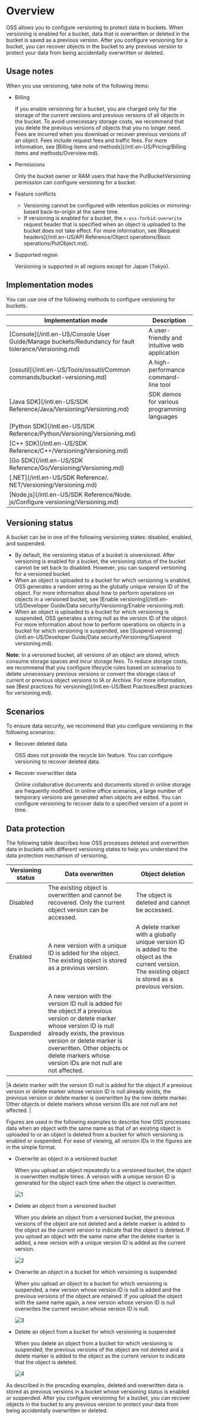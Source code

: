 # Overview

OSS allows you to configure versioning to protect data in buckets. When versioning is enabled for a bucket, data that is overwritten or deleted in the bucket is saved as a previous version. After you configure versioning for a bucket, you can recover objects in the bucket to any previous version to protect your data from being accidentally overwritten or deleted.

## Usage notes

When you use versioning, take note of the following items:

-   Billing

    If you enable versioning for a bucket, you are charged only for the storage of the current versions and previous versions of all objects in the bucket. To avoid unnecessary storage costs, we recommend that you delete the previous versions of objects that you no longer need. Fees are incurred when you download or recover previous versions of an object. Fees include request fees and traffic fees. For more information, see [Billing items and methods](/intl.en-US/Pricing/Billing items and methods/Overview.md).

-   Permissions

    Only the bucket owner or RAM users that have the PutBucketVersioning permission can configure versioning for a bucket.

-   Feature conflicts
    -   Versioning cannot be configured with retention policies or mirroring-based back-to-origin at the same time.
    -   If versioning is enabled for a bucket, the `x-oss-forbid-overwrite` request header that is specified when an object is uploaded to the bucket does not take effect. For more information, see [Request headers](/intl.en-US/API Reference/Object operations/Basic operations/PutObject.md).
-   Supported region

    Versioning is supported in all regions except for Japan \(Tokyo\).


## Implementation modes

You can use one of the following methods to configure versioning for buckets.

|Implementation mode|Description|
|-------------------|-----------|
|[Console](/intl.en-US/Console User Guide/Manage buckets/Redundancy for fault tolerance/Versioning.md)|A user-friendly and intuitive web application|
|[ossutil](/intl.en-US/Tools/ossutil/Common commands/bucket-versioning.md)|A high-performance command-line tool|
|[Java SDK](/intl.en-US/SDK Reference/Java/Versioning/Versioning.md)|SDK demos for various programming languages|
|[Python SDK](/intl.en-US/SDK Reference/Python/Versioning/Versioning.md)|
|[C++ SDK](/intl.en-US/SDK Reference/C++/Versioning/Versioning.md)|
|[Go SDK](/intl.en-US/SDK Reference/Go/Versioning/Versioning.md)|
|[.NET](/intl.en-US/SDK Reference/. NET/Versioning/Versioning.md)|
|[Node.js](/intl.en-US/SDK Reference/Node. js/Configure versioning/Versioning.md)|

## Versioning status

A bucket can be in one of the following versioning states: disabled, enabled, and suspended.

-   By default, the versioning status of a bucket is unversioned. After versioning is enabled for a bucket, the versioning status of the bucket cannot be set back to disabled. However, you can suspend versioning for a versioned bucket.
-   When an object is uploaded to a bucket for which versioning is enabled, OSS generates a random string as the globally unique version ID of the object. For more information about how to perform operations on objects in a versioned bucket, see [Enable versioning](/intl.en-US/Developer Guide/Data security/Versioning/Enable versioning.md).
-   When an object is uploaded to a bucket for which versioning is suspended, OSS generates a string null as the version ID of the object. For more information about how to perform operations on objects in a bucket for which versioning is suspended, see [Suspend versioning](/intl.en-US/Developer Guide/Data security/Versioning/Suspend versioning.md).

**Note:** In a versioned bucket, all versions of an object are stored, which consume storage spaces and incur storage fees. To reduce storage costs, we recommend that you configure lifecycle rules based on scenarios to delete unnecessary previous versions or convert the storage class of current or previous object versions to IA or Archive. For more information, see [Best practices for versioning](/intl.en-US/Best Practices/Best practices for versioning.md).

## Scenarios

To ensure data security, we recommend that you configure versioning in the following scenarios:

-   Recover deleted data

    OSS does not provide the recycle bin feature. You can configure versioning to recover deleted data.

-   Recover overwritten data

    Online collaborative documents and documents stored in online storage are frequently modified. In online office scenarios, a large number of temporary versions are generated when objects are edited. You can configure versioning to recover data to a specified version of a point in time.


## Data protection

The following table describes how OSS processes deleted and overwritten data in buckets with different versioning states to help you understand the data protection mechanism of versioning.

|Versioning status|Data overwritten|Object deletion|
|-----------------|----------------|---------------|
|Disabled|The existing object is overwritten and cannot be recovered. Only the current object version can be accessed.|The object is deleted and cannot be accessed.|
|Enabled|A new version with a unique ID is added for the object. The existing object is stored as a previous version.|A delete marker with a globally unique version ID is added to the object as the current version. The existing object is stored as a previous version.|
|Suspended|A new version with the version ID null is added for the object.If a previous version or delete marker whose version ID is null already exists, the previous version or delete marker is overwritten. Other objects or delete markers whose version IDs are not null are not affected.

|A delete marker with the version ID null is added for the object.If a previous version or delete marker whose version ID is null already exists, the previous version or delete marker is overwritten by the new delete marker. Other objects or delete markers whose version IDs are not null are not affected. |

Figures are used in the following examples to describe how OSS processes data when an object with the same name as that of an existing object is uploaded to or an object is deleted from a bucket for which versioning is enabled or suspended. For ease of viewing, all version IDs in the figures are in the simple format.

-   Overwrite an object in a versioned bucket

    When you upload an object repeatedly to a versioned bucket, the object is overwritten multiple times. A version with a unique version ID is generated for the object each time when the object is overwritten.

    ![1](https://static-aliyun-doc.oss-accelerate.aliyuncs.com/assets/img/en-US/4944169951/p143835.png)

-   Delete an object from a versioned bucket

    When you delete an object from a versioned bucket, the previous versions of the object are not deleted and a delete marker is added to the object as the current version to indicate that the object is deleted. If you upload an object with the same name after the delete marker is added, a new version with a unique version ID is added as the current version.

    ![2](https://static-aliyun-doc.oss-accelerate.aliyuncs.com/assets/img/en-US/4944169951/p143867.png)

-   Overwrite an object in a bucket for which versioning is suspended

    When you upload an object to a bucket for which versioning is suspended, a new version whose version ID is null is added and the previous versions of the object are retained. If you upload the object with the same name again, a new version whose version ID is null overwrites the current version whose version ID is null.

    ![3](https://static-aliyun-doc.oss-accelerate.aliyuncs.com/assets/img/en-US/5944169951/p143879.png)

-   Delete an object from a bucket for which versioning is suspended

    When you delete an object from a bucket for which versioning is suspended, the previous versions of the object are not deleted and a delete marker is added to the object as the current version to indicate that the object is deleted.

    ![4](https://static-aliyun-doc.oss-accelerate.aliyuncs.com/assets/img/en-US/5944169951/p143882.png)


As described in the preceding examples, deleted and overwritten data is stored as previous versions in a bucket whose versioning status is enabled or suspended. After you configure versioning for a bucket, you can recover objects in the bucket to any previous version to protect your data from being accidentally overwritten or deleted.

